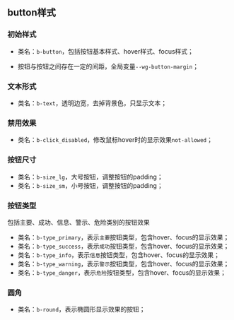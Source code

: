 ## button样式
### 初始样式

- 类名：`b-button`，包括按钮基本样式、hover样式、focus样式；

- 按钮与按钮之间存在一定的间距，全局变量`--wg-button-margin`；

### 文本形式

- 类名：`b-text`，透明边宽，去掉背景色，只显示文本；

### 禁用效果

- 类名：`b-click_disabled`，修改鼠标hover时的显示效果`not-allowed`；

### 按钮尺寸

- 类名：`b-size_lg`，大号按钮，调整按钮的padding；
- 类名：`b-size_sm`，小号按钮，调整按钮的padding；

### 按钮类型

包括主要、成功、信息、警示、危险类别的按钮效果

- 类名：`b-type_primary`，表示`主要`按钮类型，包含hover、focus的显示效果；
- 类名：`b-type_success`，表示`成功`按钮类型，包含hover、focus的显示效果；
- 类名：`b-type_info`，表示`信息`按钮类型，包含hover、focus的显示效果；
- 类名：`b-type_warning`，表示`警示`按钮类型，包含hover、focus的显示效果；
- 类名：`b-type_danger`，表示`危险`按钮类型，包含hover、focus的显示效果；

### 圆角

- 类名：`b-round`，表示椭圆形显示效果的按钮；

